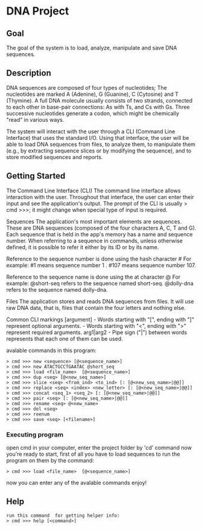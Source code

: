 # DNA Project

## Goal

The goal of the system is to load, analyze, manipulate and save DNA sequences.

## Description

DNA sequences are composed of four types of nucleotides; 
The nucleotides are marked A (Adenine), G (Guanine), C (Cytosine) and T (Thymine).
A full DNA molecule usually consists of two strands, connected to each other in base-pair connections: As with Ts, and Cs with Gs. 
Three successive nucleotides generate a codon, which might be chemically "read" in various ways.

The system will interact with the user through a CLI (Command Line Interface) that uses the standard I/O. Using that interface, the user will be able to load DNA sequences from files, to analyze them, to manipulate them (e.g., by extracting sequence slices or by modifying the sequence), and to store modified sequences and reports.

## Getting Started

The Command Line Interface (CLI)
The command line interface allows interaction with the user. Throughout that interface, the user can enter their input and see the application's output. The prompt of the CLI is usually > cmd >>>; it might change when special type of input is required.

Sequences
The application's most important elements are sequences. These are DNA sequences (composed of the four characters A, C, T and G). Each sequence that is held in the app's memory has a name and sequence number. When referring to a sequence in commands, unless otherwise defined, it is possible to refer it either by its ID or by its name.

Reference to the sequence number is done using the hash character # 
For example:
#1 means sequence number 1 .
#107 means sequence number 107.

Reference to the sequence name is done using the at character @ 
For example:
@short-seq refers to the sequence named short-seq.
@dolly-dna refers to the sequence named dolly-dna.

Files
The application stores and reads DNA sequences from files. It will use raw DNA data, that is, files that contain the four letters and nothing else.

Common CLI markings
[argument] - Words starting with "[", ending with "]" represent optional arguments.
<argument> - Words starting with "<", ending with ">" represent required arguments.
arg1|arg2 - Pipe sign ("|") between words represents that each one of them can be used.

avalable commands in this program:
```
> cmd >>> new <sequence> [@<sequence_name>]
> cmd >>> new ATACTGCCTGAATAC @short_seq
> cmd >>> load <file_name>  [@<sequence_name>]
> cmd >>> dup <seq> [@<new_seq_name>]
> cmd >>> slice <seq> <from_ind> <to_ind> [: [@<new_seq_name>|@@]]
> cmd >>> replace <seq> <index> <new_letter> [: [@<new_seq_name>|@@]]
> cmd >>> concat <seq_1> <seq_2> [: [@<new_seq_name>|@@]]
> cmd >>> pair <seq> [: [@<new_seq_name>|@@]]
> cmd >>> rename <seq> @<new_name>
> cmd >>> del <seq>
> cmd >>> reenum
> cmd >>> save <seq> [<filename>]
```

### Executing program

open cmd in your computer, enter the project folder by 'cd' command
now you're ready to start,
first of all you have to load sequences to run the program on them by the command:
```
> cmd >>> load <file_name>  [@<sequence_name>]
```
now you can enter any of the avalable commands
enjoy!

## Help

```
run this command  for getting helper info:
> cmd >>> help [<command>]
```
